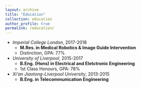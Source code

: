 ```yaml
---
layout: archive
title: "Education"
collection: education
author_profile: true
permalink: /education/ 
---
```

* <i>Imperial College London</i>, 2017-2018
  * <b>M.Res. in Medical Robotics & Image Guide Intervention</b>
  * Distinction, GPA: 77%
* <i>University of Liverpool</i>, 2015-2017
  * <b>B.Eng. (Hons) in Electrical and Eletctronic Engineering</b>
  * 1st Class Honours, GPA: 78%
* <i>Xi'an Jiaotong-Liverpool University</i>, 2013-2015
  * <b>B.Eng. in Telecommunication Engineering</b>
